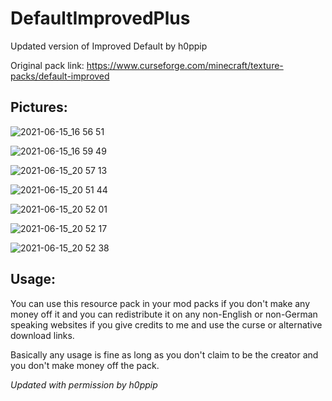 # DefaultImprovedPlus
Updated version of Improved Default by h0ppip

Original pack link: https://www.curseforge.com/minecraft/texture-packs/default-improved

## Pictures: 
![2021-06-15_16 56 51](https://user-images.githubusercontent.com/38384673/122152291-4bbdc200-ce1e-11eb-87f5-b779a8817534.png)

![2021-06-15_16 59 49](https://user-images.githubusercontent.com/38384673/122152309-55dfc080-ce1e-11eb-811c-904842dc753e.png)

![2021-06-15_20 57 13](https://user-images.githubusercontent.com/38384673/122152325-59734780-ce1e-11eb-9af2-ea93233513d1.png)

![2021-06-15_20 51 44](https://user-images.githubusercontent.com/38384673/122152339-5c6e3800-ce1e-11eb-9e57-0149094b384d.png)

![2021-06-15_20 52 01](https://user-images.githubusercontent.com/38384673/122152343-5f692880-ce1e-11eb-92da-b99445006647.png)

![2021-06-15_20 52 17](https://user-images.githubusercontent.com/38384673/122152353-61cb8280-ce1e-11eb-9953-5ee2f1f48106.png)

![2021-06-15_20 52 38](https://user-images.githubusercontent.com/38384673/122152359-655f0980-ce1e-11eb-9fb8-40b540b88b0d.png)


## Usage:
You can use this resource pack in your mod packs if you don't make any money off it and you can redistribute it on any non-English or non-German speaking websites if you give credits to me and use the curse or alternative download links.

Basically any usage is fine as long as you don't claim to be the creator and you don't make money off the pack.


*Updated with permission by h0ppip*
